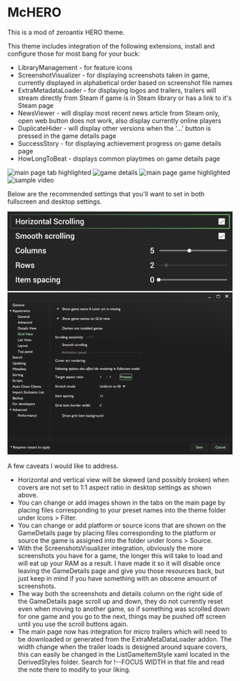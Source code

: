 # McHERO


This is a mod of zeroantix HERO theme.

This theme includes integration of the following extensions, install and configure those for most bang for your buck:
* LibraryManagement - for feature icons
* ScreenshotVisualizer - for displaying screenshots taken in game, currently displayed in alphabetical order based on screenshot file names
* ExtraMetadataLoader - for displaying logos and trailers, trailers will stream directly from Steam if game is in Steam library or has a link to it's Steam page
* NewsViewer - will display most recent news article from Steam only, open web button does not work, also display currently online players
* DuplicateHider - will display other versions when the '...' button is pressed in the game details page
* SuccessStory - for displaying achievement progress on game details page
* HowLongToBeat - displays common playtimes on game details page

![main page tab highlighted](https://github.com/seannuh/McHERO/blob/main/MEDIA/00.png)
![game details](https://github.com/seannuh/McHERO/blob/main/MEDIA/01.png)
![main page game highlighted](https://github.com/seannuh/McHERO/blob/main/MEDIA/04.png)
![sample video](https://peertube.tv/w/kgvzpWvhzfhwsr4vSXVikM)

Below are the recommended settings that you'll want to set in both fullscreen and desktop settings.

![picture alt](https://github.com/seannuh/McHERO/blob/main/MEDIA/settings00.png)
![picture alt](https://github.com/seannuh/McHERO/blob/main/MEDIA/settings01.png)

A few caveats I would like to address.
* Horizontal and vertical view will be skewed (and possibly broken) when covers are not set to 1:1 aspect ratio in desktop settings as shown above.
* You can change or add images shown in the tabs on the main page by placing files corresponding to your preset names into the theme folder under Icons > Filter.
* You can change or add platform or source icons that are shown on the GameDetails page by placing files corresponding to the platform or source the game is assigned into the folder under Icons > Source.
* With the ScreenshotsVisualizer integration, obviously the more screenshots you have for a game, the longer this will take to load and will eat up your RAM as a result. I have made it so it will disable once leaving the GameDetails page and give you those resources back, but just keep in mind if you have something with an obscene amount of screenshots.
* The way both the screenshots and details column on the right side of the GameDetails page scroll up and down, they do not currently reset even when moving to another game, so if something was scrolled down for one game and you go to the next, things may be pushed off screen until you use the scroll buttons again.
* The main page now has integration for micro trailers which will need to be downloaded or generated from the ExtraMetaDataLoader addon. The width change when the trailer loads is designed around square covers, this can easily be changed in the ListGameItemStyle xaml located in the DerivedStyles folder. Search for !--FOCUS WIDTH in that file and read the note there to modify to your liking.
